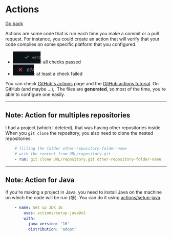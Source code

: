 # Actions

[Go back](../index.md#advanced-concepts)

Actions are some code that is run each time you make a commit or a pull request. For instance, you could create an action that will verify that your code compiles on some specific platform that you configured.

* ![GitHub passed ci](images/passed.png): all checks passed
* ![GitHub failed ci](images/failed.png): at least a check failed

You can check [GitHub's actions](https://github.com/features/actions) page and the [GitHub actions tutorial](https://docs.github.com/en/actions/quickstart). On GitHub (and maybe ...),. The files are **generated**, so most of the time, you're able to configure one easily.

<hr class="sl">

## Note: Action for multiples repositories

I had a project (which I deleted), that was having other repositories inside. When you `git clone` the repository, you also need to clone the nested repositories.

```yaml
    # filling the folder other-repository-folder-name
    # with the content from URL/repository.git
    - run: git clone URL/repository.git other-repository-folder-name
```

<hr class="sr">

## Note: Action for Java

If you're making a project in Java, you need to install Java on the machine on which the code will be run (😎). You can do it using [actions/setup-java](https://github.com/actions/setup-java).

```yaml
    - name: Set up JDK 16
        uses: actions/setup-java@v2
        with:
          java-version: '16'
          distribution: 'adopt'
```